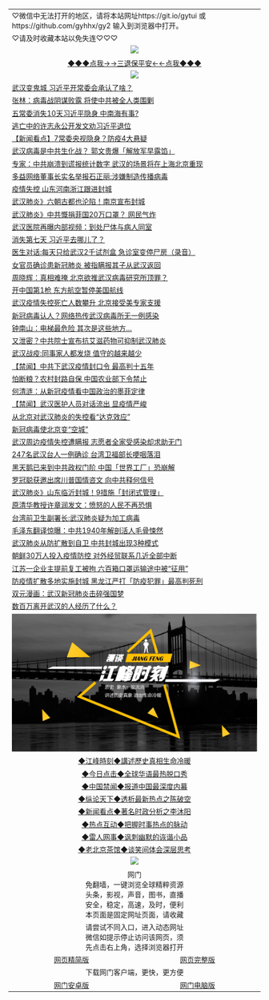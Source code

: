  <table>
<tr>
<td colspan="2" align=left>
♡微信中无法打开的地区，请将本站网址https://git.io/gytui 或 https://github.com/gyhhx/gy2 输入到浏览器中打开。 
 </td>
</tr>
 <tr>
 <td colspan="2" align=left>
♡请及时收藏本站以免失连♡♡♡
</td>
 </tr>
  <tr>
    <td colspan="2" align=center><img src="https://github.com/gyhhx/image-upload/blob/master/3t.jpg"></td>
 </tr>
 <tr><td colspan="2" align="center"><a href="https://xball.casa/oo.aspx?name=ogQuit&key=eqxowaguscvmxdgc&from=gy">◆◆◆点我→→三退保平安←←点我◆◆◆</a></td></tr>
  <tr>
    <td colspan="2" align=center><img src="https://cdn.jsdelivr.net/gh/gyoupiodf/im1/%E7%BD%91%E9%97%A8%E6%96%B0%E9%97%BB1.jpg"></td>
 </tr>
<tr><td colspan="2" align="left"><a href="https://xball.casa/oo.aspx?name=c1126009&key=eqxowaguscvmxdgc&from=gy">武汉变鬼城 习近平开常委会承认了啥？</a></td></tr>
<tr><td colspan="2" align="left"><a href="https://xball.casa/oo.aspx?name=c1126010&key=eqxowaguscvmxdgc&from=gy">张林：病毒战阴谋败露 将使中共被全人类围剿</a></td></tr>
<tr><td colspan="2" align="left"><a href="https://xball.casa/oo.aspx?name=c1126106&key=eqxowaguscvmxdgc&from=gy">五常委消失10天习近平隐身 中南海有事?</a></td></tr>
<tr><td colspan="2" align="left"><a href="https://xball.casa/oo.aspx?name=c1126100&key=eqxowaguscvmxdgc&from=gy">逃亡中的许志永公开发文劝习近平退位</a></td></tr>
<tr><td colspan="2" align="left"><a href="https://xball.casa/oo.aspx?name=c1126104&key=eqxowaguscvmxdgc&from=gy">【新闻看点】7常委央视隐身？防疫4大悬疑</a></td></tr>
<tr><td colspan="2" align="left"><a href="https://xball.casa/oo.aspx?name=c1126047&key=eqxowaguscvmxdgc&from=gy">武汉病毒是中共生化战？ 郭文贵爆「解放军早露馅」</a></td></tr>
<tr><td colspan="2" align="left"><a href="https://xball.casa/oo.aspx?name=c1126066&key=eqxowaguscvmxdgc&from=gy">专家：中共崩溃到谎报统计数字 武汉的场景将在上海北京重现</a></td></tr>
<tr><td colspan="2" align="left"><a href="https://xball.casa/oo.aspx?name=c1126076&key=eqxowaguscvmxdgc&from=gy">多益网络董事长实名举报石正丽:涉嫌制造传播病毒</a></td></tr>
<tr><td colspan="2" align="left"><a href="https://xball.casa/oo.aspx?name=c1126026&key=eqxowaguscvmxdgc&from=gy">疫情失控 山东河南浙江跟进封城</a></td></tr>
<tr><td colspan="2" align="left"><a href="https://xball.casa/oo.aspx?name=c1126052&key=eqxowaguscvmxdgc&from=gy">武汉肺炎》六朝古都也沦陷！南京宣布封城</a></td></tr>
<tr><td colspan="2" align="left"><a href="https://xball.casa/oo.aspx?name=c1125999&key=eqxowaguscvmxdgc&from=gy">武汉肺炎》中共慨捐菲国20万口罩？ 网民气炸</a></td></tr>
<tr><td colspan="2" align="left"><a href="https://xball.casa/oo.aspx?name=c1126073&key=eqxowaguscvmxdgc&from=gy">武汉医院再曝内部视频：到处尸体与病人同室</a></td></tr>
<tr><td colspan="2" align="left"><a href="https://xball.casa/oo.aspx?name=c1126115&key=eqxowaguscvmxdgc&from=gy">消失第七天 习近平去哪儿了？</a></td></tr>
<tr><td colspan="2" align="left"><a href="https://xball.casa/oo.aspx?name=c1126105&key=eqxowaguscvmxdgc&from=gy">医生对话:每天只给武汉2千试剂盒 急诊室变停尸房（录音）</a></td></tr>
<tr><td colspan="2" align="left"><a href="https://xball.casa/oo.aspx?name=c1126119&key=eqxowaguscvmxdgc&from=gy">女官员确诊患新冠肺炎 被指瞒报其子从武汉返回</a></td></tr>
<tr><td colspan="2" align="left"><a href="https://xball.casa/oo.aspx?name=c1126074&key=eqxowaguscvmxdgc&from=gy">周晓辉：真相难掩 北京欲推武汉病毒研究所顶罪？</a></td></tr>
<tr><td colspan="2" align="left"><a href="https://xball.casa/oo.aspx?name=c1126021&key=eqxowaguscvmxdgc&from=gy">开中国第1枪 东方航空暂停美国航线</a></td></tr>
<tr><td colspan="2" align="left"><a href="https://xball.casa/oo.aspx?name=c1126075&key=eqxowaguscvmxdgc&from=gy">武汉疫情失控死亡人数攀升 北京接受美专家支援</a></td></tr>
<tr><td colspan="2" align="left"><a href="https://xball.casa/oo.aspx?name=c1126109&key=eqxowaguscvmxdgc&from=gy">新冠病毒认人？网络热传武汉病毒所无一例感染</a></td></tr>
<tr><td colspan="2" align="left"><a href="https://xball.casa/oo.aspx?name=c1126120&key=eqxowaguscvmxdgc&from=gy">钟南山：电梯最危险 其次是这些地方…</a></td></tr>
<tr><td colspan="2" align="left"><a href="https://xball.casa/oo.aspx?name=c1126123&key=eqxowaguscvmxdgc&from=gy">又泄密？中共院士宣布抗艾滋药物可抑制武汉肺炎</a></td></tr>
<tr><td colspan="2" align="left"><a href="https://xball.casa/oo.aspx?name=c1126118&key=eqxowaguscvmxdgc&from=gy">武汉战疫:同事家人都发烧 值守的越来越少</a></td></tr>
<tr><td colspan="2" align="left"><a href="https://xball.casa/oo.aspx?name=c1126107&key=eqxowaguscvmxdgc&from=gy">【禁闻】中共下武汉疫情封口令 最高判十五年</a></td></tr>
<tr><td colspan="2" align="left"><a href="https://xball.casa/oo.aspx?name=c1126035&key=eqxowaguscvmxdgc&from=gy">怕断粮？农村封路自保 中国农业部下令禁止</a></td></tr>
<tr><td colspan="2" align="left"><a href="https://xball.casa/oo.aspx?name=c1126025&key=eqxowaguscvmxdgc&from=gy">何清涟：从新冠疫情看中国政治的墨菲定律</a></td></tr>
<tr><td colspan="2" align="left"><a href="https://xball.casa/oo.aspx?name=c1126110&key=eqxowaguscvmxdgc&from=gy">【禁闻】武汉医护人员对话流出 显疫情严峻</a></td></tr>
<tr><td colspan="2" align="left"><a href="https://xball.casa/oo.aspx?name=c1126079&key=eqxowaguscvmxdgc&from=gy">从北京对武汉肺炎的失控看“达克效应”</a></td></tr>
<tr><td colspan="2" align="left"><a href="https://xball.casa/oo.aspx?name=c1126125&key=eqxowaguscvmxdgc&from=gy">新冠病毒使北京变“空城”</a></td></tr>
<tr><td colspan="2" align="left"><a href="https://xball.casa/oo.aspx?name=c1126101&key=eqxowaguscvmxdgc&from=gy">武汉周边疫情失控遭瞒报 志愿者全家受感染却求助无门</a></td></tr>
<tr><td colspan="2" align="left"><a href="https://xball.casa/oo.aspx?name=c1126117&key=eqxowaguscvmxdgc&from=gy">247名武汉台人一例确诊 台湾卫福部长哽咽落泪</a></td></tr>
<tr><td colspan="2" align="left"><a href="https://xball.casa/oo.aspx?name=c1126032&key=eqxowaguscvmxdgc&from=gy">黑天鹅已来到中共政权门阶 中国「世界工厂」恐崩解</a></td></tr>
<tr><td colspan="2" align="left"><a href="https://xball.casa/oo.aspx?name=c1126043&key=eqxowaguscvmxdgc&from=gy">罗冠聪获邀出席川普国情咨文 向中共释何信号</a></td></tr>
<tr><td colspan="2" align="left"><a href="https://xball.casa/oo.aspx?name=c1126053&key=eqxowaguscvmxdgc&from=gy">武汉肺炎》山东临沂封城！9措施「封闭式管理」</a></td></tr>
<tr><td colspan="2" align="left"><a href="https://xball.casa/oo.aspx?name=c1126072&key=eqxowaguscvmxdgc&from=gy">原清华教授许章润发文：愤怒的人民不再恐惧</a></td></tr>
<tr><td colspan="2" align="left"><a href="https://xball.casa/oo.aspx?name=c1126011&key=eqxowaguscvmxdgc&from=gy">台湾前卫生副署长:武汉肺炎疑为加工病毒</a></td></tr>
<tr><td colspan="2" align="left"><a href="https://xball.casa/oo.aspx?name=c1126128&key=eqxowaguscvmxdgc&from=gy">毛泽东翻译惊曝：中共1940年解剖活人毛骨悚然</a></td></tr>
<tr><td colspan="2" align="left"><a href="https://xball.casa/oo.aspx?name=c1126108&key=eqxowaguscvmxdgc&from=gy">武汉肺炎从防扩散到自卫 中共封城出现3种模式</a></td></tr>
<tr><td colspan="2" align="left"><a href="https://xball.casa/oo.aspx?name=c1126060&key=eqxowaguscvmxdgc&from=gy">朝鲜30万人投入疫情防控 对外经贸联系几近全部中断</a></td></tr>
<tr><td colspan="2" align="left"><a href="https://xball.casa/oo.aspx?name=c1126093&key=eqxowaguscvmxdgc&from=gy">江苏一企业主提前复工被拘 六百箱口罩运输途中被“征用”</a></td></tr>
<tr><td colspan="2" align="left"><a href="https://xball.casa/oo.aspx?name=c1126099&key=eqxowaguscvmxdgc&from=gy">防疫情扩散多地实施封城 黑龙江严打「防疫犯罪」最高判死刑</a></td></tr>
<tr><td colspan="2" align="left"><a href="https://xball.casa/oo.aspx?name=c1126046&key=eqxowaguscvmxdgc&from=gy">双元漫画：武汉新冠肺炎击碎强国梦</a></td></tr>
<tr><td colspan="2" align="left"><a href="https://xball.casa/oo.aspx?name=c1126102&key=eqxowaguscvmxdgc&from=gy">数百万离开武汉的人经历了什么？</a></td></tr>
 <tr>
   <td colspan="2" align=center><img src="https://github.com/gyoupiodf/im1/blob/master/jf-1.jpg"></td>
  </tr>
   <tr>
   <td colspan="2" align=center> 
<a href="https://xball.casa/oo.aspx?name=c922850&key=eqxowaguscvmxdgc&from=gy&tag=9877">◆江峰時刻◆講述歷史真相生命冷暖</a><br/>
    </td>
  </tr>
   <tr>
   <td colspan="2" align=center> 
<a href="https://xball.casa/oo.aspx?name=c816850&key=eqxowaguscvmxdgc&from=gy&tag=9877">◆今日点击◆全球华语最热脱口秀</a><br/>
    </td>
  </tr>
  <tr>
  <td colspan="2" align=center>
<a href="https://xball.casa/oo.aspx?name=c816860&key=eqxowaguscvmxdgc&from=gy&tag=99733110">◆中国禁闻◆报道中国最深度内幕</a><br/>
   </tr>
  <tr>
     <td colspan="2" align=center>
<a href="https://xball.casa/oo.aspx?name=c816855&key=eqxowaguscvmxdgc&from=gy&tag=997110">◆纵论天下◆透析最新热点之陈破空</a><br/>
   </tr>
   <tr>
      <td colspan="2" align=center>
<a href="https://xball.casa/oo.aspx?name=c838308&key=eqxowaguscvmxdgc&from=gy&tag=9973110">◆新闻看点◆著名时政分析之李沐阳</a><br/>
   </tr>
   <tr>
     <td colspan="2" align=center>
<a href="https://xball.casa/oo.aspx?name=c816852&key=eqxowaguscvmxdgc&from=gy&tag=9733110">◆热点互动◆把握时事热点的脉动</a><br/>
   </tr>
   <tr>
      <td colspan="2" align=center>
<a href="https://xball.casa/oo.aspx?name=c816694&key=eqxowaguscvmxdgc&from=gy&tag=93310">◆雷人网事◆讽刺幽默的诙谐小品</a><br/>
   </tr>
   <tr>
    <td colspan="2" align=center>
<a href="https://xball.casa/oo.aspx?name=c816650&key=eqxowaguscvmxdgc&from=gy&tag=9973110">◆老北京茶馆◆谈笑间体会深层思考</a><br/>
   </tr>
 <tr>
    <td colspan="2" align="center"><img src="https://gitlab.com/ogate2/up/raw/master/_/oGate65.jpg"/></td>
  </tr>
  <tr>
    <td colspan="2" align="center">网门<br/>免翻墙，一键浏览全球精粹资源<br/>头条，影视，声音，图书，直播<br/>安全，稳定，高速，及时，便利<br/>本页面是固定网址页面，请收藏</td>
  <tr>
  <tr>
    <td colspan="2" align="center">请尝试不同入口，进入动态网址<br/>微信如提示停止访问该网页，须<br/>先点击右上角，选择浏览器打开</td>
  <tr>  
  <tr>
    <td align="center"><a href="https://gitcdn.xyz/repo/otiny/up/master/show002.htm">网页精简版</a></td>
    <td align="center"><a href="https://gitcdn.xyz/repo/otiny/up/master/show001.htm">网页完整版</a></td>
  </tr>
  <tr>
    <td colspan="2" align="center">下载网门客户端，更快，更方便</td>
  <tr>
  <tr>
    <td align="center"><a href="https://raw.githubusercontent.com/opipe/up/master/oGatea.apk">网门安卓版</a></td>
    <td align="center"><a href="https://raw.githubusercontent.com/opipe/up/master/oGate.zip">网门电脑版</a></td>
  </tr>
</table>


